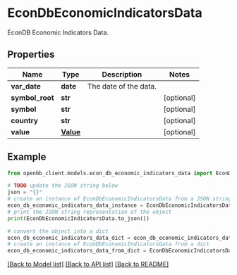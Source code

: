 # EconDbEconomicIndicatorsData

EconDB Economic Indicators Data.

## Properties

Name | Type | Description | Notes
------------ | ------------- | ------------- | -------------
**var_date** | **date** | The date of the data. | 
**symbol_root** | **str** |  | [optional] 
**symbol** | **str** |  | [optional] 
**country** | **str** |  | [optional] 
**value** | [**Value**](Value.md) |  | [optional] 

## Example

```python
from openbb_client.models.econ_db_economic_indicators_data import EconDbEconomicIndicatorsData

# TODO update the JSON string below
json = "{}"
# create an instance of EconDbEconomicIndicatorsData from a JSON string
econ_db_economic_indicators_data_instance = EconDbEconomicIndicatorsData.from_json(json)
# print the JSON string representation of the object
print(EconDbEconomicIndicatorsData.to_json())

# convert the object into a dict
econ_db_economic_indicators_data_dict = econ_db_economic_indicators_data_instance.to_dict()
# create an instance of EconDbEconomicIndicatorsData from a dict
econ_db_economic_indicators_data_from_dict = EconDbEconomicIndicatorsData.from_dict(econ_db_economic_indicators_data_dict)
```
[[Back to Model list]](../README.md#documentation-for-models) [[Back to API list]](../README.md#documentation-for-api-endpoints) [[Back to README]](../README.md)


